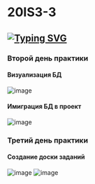 # 20IS3-3 
## [![Typing SVG](https://readme-typing-svg.herokuapp.com?color=%2336BCF7&lines=Кудрявцев+Александр)](https://git.io/typing-svg)
### Второй день практики
#### Визуализация БД
![image](https://user-images.githubusercontent.com/123317540/219595635-503fe91e-546c-4b0f-8044-e2baae9190dd.png)
#### Имиграция БД в проект
![image](https://user-images.githubusercontent.com/123317540/219603048-b7e0d76a-3bba-422b-aa7e-5357ea14b724.png)
### Третий день практики
#### Создание доски заданий 
![image](https://user-images.githubusercontent.com/123317540/222697366-b2ec2b6c-d376-4491-bb77-3bc9d2a23287.png)
![image](https://user-images.githubusercontent.com/123317540/222697572-b1e26753-273b-44b9-8fe0-83bb85464c47.png)
